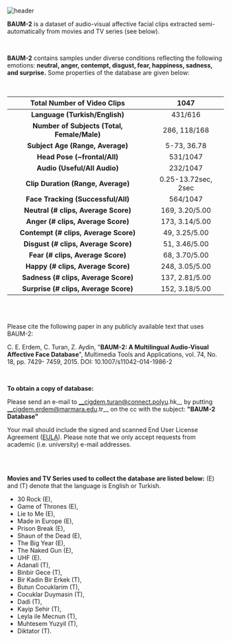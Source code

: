 ![header](https://user-images.githubusercontent.com/10387558/164971700-c4d9dfe5-b378-424f-b0c3-1956e7e2d391.png)

**BAUM-2** is a dataset of audio-visual affective facial clips extracted semi-automatically from movies and TV series (see below).

<br/>

**BAUM-2** contains samples under diverse conditions reflecting the following emotions: **neutral, anger, contempt, disgust, fear, happiness, sadness, and surprise.** Some properties of the database are given below:

<br/>

|       **Total Number of Video Clips**       |         1047        |
|:-------------------------------------------:|:-------------------:|
|        **Language (Turkish/English)**       |       431/616       |
| **Number of Subjects (Total, Female/Male)** |     286, 118/168    |
|       **Subject Age (Range, Average)**      |     5-73, 36.78     |
|         **Head Pose (~frontal/All)**        |       531/1047      |
|         **Audio (Useful/All Audio)**        |       232/1047      |
|      **Clip Duration (Range, Average)**     | 0.25-13.72sec, 2sec |
|      **Face Tracking (Successful/All)**     |       564/1047      |
|     **Neutral (# clips, Average Score)**    |    169, 3.20/5.00   |
|      **Anger (# clips, Average Score)**     |    173, 3.14/5.00   |
|    **Contempt (# clips, Average Score)**    |    49, 3.25/5.00    |
|     **Disgust (# clips, Average Score)**    |    51, 3.46/5.00    |
|      **Fear (# clips, Average Score)**      |    68, 3.70/5.00    |
|      **Happy (# clips, Average Score)**     |    248, 3.05/5.00   |
|     **Sadness (# clips, Average Score)**    |    137, 2.81/5.00   |
|    **Surprise (# clips, Average Score)**    |    152, 3.18/5.00   |


<br/><br/>

Please cite the following paper in any publicly available text that uses BAUM-2:

C. E. Erdem, C. Turan, Z. Aydin, "**BAUM-2: A Multilingual Audio-Visual Affective Face Database**", Multimedia Tools and Applications, vol. 74, No. 18, pp. 7429- 7459, 2015. DOI: 10.1007/s11042-014-1986-2

<br/>

**To obtain a copy of database:**

Please send an e-mail to __cigdem.turan@connect.polyu.hk__ by putting __cigdem.erdem@marmara.edu.tr__ on the cc with the subject: **"BAUM-2 Database"**

Your mail should include the signed and scanned End User License Agreement ([EULA](https://github.com/cigdemturan/BAUM-2/blob/gh-pages/EULA_BAUM2.docx?raw=true)). Please note that we only accept requests from academic (i.e. university) e-mail addresses.

<br/><br/>

**Movies and TV Series used to collect the database are listed below:** (E) and (T) denote that the language is English or Turkish.

- 30 Rock (E),
- Game of Thrones (E),
- Lie to Me (E),
- Made in Europe (E),
- Prison Break (E),
- Shaun of the Dead (E),
- The Big Year (E),
- The Naked Gun (E),
- UHF (E).
- Adanali (T),
- Binbir Gece (T),
- Bir Kadin Bir Erkek (T),
- Butun Cocuklarim (T),
- Cocuklar Duymasin (T),
- Dadi (T),
- Kayip Sehir (T),
- Leyla ile Mecnun (T),
- Muhtesem Yuzyil (T),
- Diktator (T).





